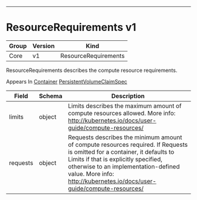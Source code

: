 

-----------
# ResourceRequirements v1



Group        | Version     | Kind
------------ | ---------- | -----------
Core | v1 | ResourceRequirements







ResourceRequirements describes the compute resource requirements.

<aside class="notice">
Appears In <a href="#container-v1">Container</a> <a href="#persistentvolumeclaimspec-v1">PersistentVolumeClaimSpec</a> </aside>

Field        | Schema     | Description
------------ | ---------- | -----------
limits | object | Limits describes the maximum amount of compute resources allowed. More info: http://kubernetes.io/docs/user-guide/compute-resources/
requests | object | Requests describes the minimum amount of compute resources required. If Requests is omitted for a container, it defaults to Limits if that is explicitly specified, otherwise to an implementation-defined value. More info: http://kubernetes.io/docs/user-guide/compute-resources/






